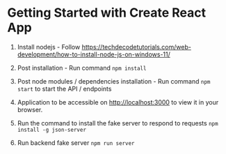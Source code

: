 # Getting Started with Create React App

1. Install nodejs - Follow https://techdecodetutorials.com/web-development/how-to-install-node-js-on-windows-11/

2. Post installation - Run command `npm install`

3. Post node modules / dependencies installation - Run command `npm start` to start the API / endpoints

4. Application to be accessible on [http://localhost:3000](http://localhost:3000) to view it in your browser.

5. Run the command to install the fake server to respond to requests `npm install -g json-server`

6. Run backend fake server `npm run server`